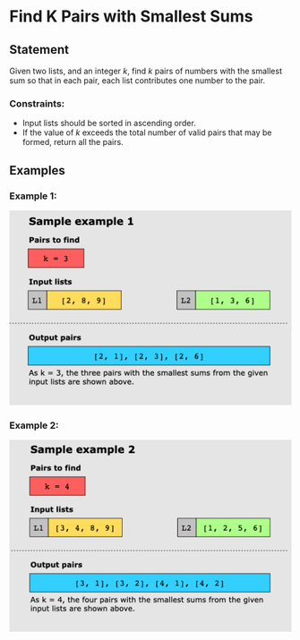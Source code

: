 # Find K Pairs with Smallest Sums

## Statement

Given two lists, and an integer _k_, find _k_ pairs of numbers with the smallest sum so that in each pair, each list
contributes one number to the pair.

### Constraints:

* Input lists should be sorted in ascending order.
* If the value of _k_ exceeds the total number of valid pairs that may be formed, return all the pairs.

## Examples

### Example 1:

![img.png](img.png)

### Example 2:

![img_1.png](img_1.png)
